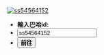 [![ss54564152](media/ss54564152.png "為土皇帝上香")](http://home.gamer.com.tw/ss54564152 "8787")  

* **輸入巴哈id:**
* <input type="text" id="id" value="ss54564152"></input>
* <button onclick="var id=&quot;http://home.gamer.com.tw/&quot;+document.getElementById(&quot;id&quot;).value;window.location.href=id;">**前往**</button>